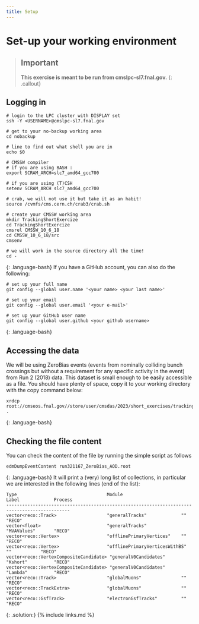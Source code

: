```yaml
---
title: Setup
---
```

# Set-up your working environment

> ## Important
> **This exercise is meant to be run from cmslpc-sl7.fnal.gov.**
{: .callout}
## Logging in
~~~
# login to the LPC cluster with DISPLAY set
ssh -Y <USERNAME>@cmslpc-sl7.fnal.gov

# get to your no-backup working area
cd nobackup

# line to find out what shell you are in
echo $0

# CMSSW compiler                              
# if you are using BASH :                                                                      
export SCRAM_ARCH=slc7_amd64_gcc700

# if you are using (T)CSH
setenv SCRAM_ARCH slc7_amd64_gcc700

# crab, we will not use it but take it as an habit!                                                                                                    
source /cvmfs/cms.cern.ch/crab3/crab.sh

# create your CMSSW working area
mkdir TrackingShortExercize
cd TrackingShortExercize
cmsrel CMSSW_10_6_18
cd CMSSW_10_6_18/src
cmsenv

# we will work in the source directory all the time!
cd -
~~~
{: .language-bash}
If you have a GitHub account, you can also do the following:

~~~
# set up your full name
git config --global user.name '<your name> <your last name>'

# set up your email
git config --global user.email '<your e-mail>'

# set up your GitHub user name
git config --global user.github <your github username>
~~~
{: .language-bash}
## Accessing the data

We will be using ZeroBias events (events from nominally colliding bunch crossings but without a requirement for any specific activity in the event) from Run 2 (2018) data. This dataset is small enough to be easily accessible as a file. You should have plenty of space, copy it to your working directory with the copy command below:

~~~
xrdcp root://cmseos.fnal.gov//store/user/cmsdas/2023/short_exercises/trackingvertexing/run321167_ZeroBias_AOD.root .
~~~
{: .language-bash}
## Checking the file content

You can check the content of the file by running the simple script as follows
~~~
edmDumpEventContent run321167_ZeroBias_AOD.root
~~~
{: .language-bash}
It will print a (very) long list of collections, in particular we are interested in the following lines (end of the list):
~~~
Type                                  Module                      Label             Process   
----------------------------------------------------------------------------------------------
vector<reco::Track>                   "generalTracks"             ""                "RECO"
vector<float>                         "generalTracks"             "MVAValues"       "RECO"
vector<reco::Vertex>                  "offlinePrimaryVertices"    ""                "RECO"
vector<reco::Vertex>                  "offlinePrimaryVerticesWithBS"   ""           "RECO"
vector<reco::VertexCompositeCandidate> "generalV0Candidates"      "Kshort"          "RECO"
vector<reco::VertexCompositeCandidate> "generalV0Candidates"      "Lambda"          "RECO"
vector<reco::Track>                   "globalMuons"               ""                "RECO"
vector<reco::TrackExtra>              "globalMuons"               ""                "RECO"
vector<reco::GsfTrack>                "electronGsfTracks"         ""                "RECO"
~~~
{: .solution:}
{% include links.md %}
